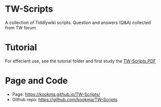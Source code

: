 # TW-Scripts
A collection of Tiddlywiki scripts. Question and answers (Q&amp;A) collected from TW forum

# Tutorial
For effecient use, see the tutorial folder and first study the [TW-Scripts.PDF](https://github.com/kookma/TW-Scripts/blob/master/tutorial/TW-Scripts.pdf)

# Page and Code

- Page: https://kookma.github.io/TW-Scripts/
- Github repo: https://github.com/kookma/TW-Scripts

